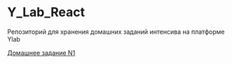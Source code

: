 # Y_Lab_React
Репозиторий для хранения домашних заданий интенсива на платформе Ylab

[Домашнее задание N1]( https://github.com/CrossCanon/Y_Lab_React/tree/homework_lecture_1 )
